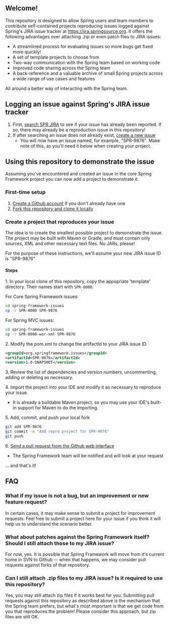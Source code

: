 ## Welcome!

This repository is designed to allow Spring users and team members to contribute self-contained projects reproducing issues logged against Spring's JIRA issue tracker at https://jira.springsource.org.  It offers the following advantages over attaching .zip or even patch files to JIRA issues:

* A streamlined process for evaluating issues so more bugs get fixed more quickly!
* A set of template projects to choose from
* Two-way communication with the Spring team based on working code
* Improved code sharing across the Spring team
* A back-reference and a valuable archive of small Spring projects across a wide range of use cases and features

All around a better way of interacting with the Spring team.


## Logging an issue against Spring's JIRA issue tracker

1. First, [search SPR JIRA](https://jira.springframework.org/browse/SPR) to see if your issue has already been reported. If so, there may already be a reproduction issue in this repository!
1. If after searching an issue does not already exist, [create a new issue](https://jira.springsource.org/secure/CreateIssue!default.jspa)
    * You will now have an issue named, for example, "SPR-9876".  Make note of this, as you'll need it below when creating your project.


## Using this repository to demonstrate the issue

Assuming you've encountered and created an issue in the core Spring Framework project you can now add a project to demonstrate it. 

### First-time setup

1. [Create a Github account](https://github.com/signup/free) if you don't already have one
1. [Fork this repository and clone it locally](http://help.github.com/fork-a-repo/)

### Create a project that reproduces your issue

The idea is to create the smallest possible project to demonstrate the issue.  The project may be built with Maven or Gradle, and must contain only sources, XML and other necessary text files.  No JARs, please!

For the purpose of these instructions, we'll assume your new JIRA issue ID is "SPR-9876"

#### Steps

1\. In your local clone of this repository, copy the appopriate 'template' directory. Their names start with `SPR-0000`.

For Core Spring Framework issues:

```bash
cd spring-framework-issues
cp -r SPR-0000 SPR-9876
```

For Spring MVC issues:

```bash
cd spring-framework-issues
cp -r SPR-0000-war-xml SPR-9876
```

2\. Modify the pom.xml to change the artifactId to your JIRA issue ID.

```xml
<groupId>org.springframework.issues</groupId>
<artifactId>SPR-9876</artifactId>
<version>1.0-SNAPSHOT</version>
```

3\. Review the list of dependencies and version numbers, uncommenting, adding or deleting as necessary.


4\. Import the project into your IDE and modify it as necessary to reproduce your issue.

* It is already a buildable Maven project, so you may use your IDE's built-in support for Maven to do the importing.

5\. Add, commit, and push your local fork

```bash
git add SPR-9876
git commit -m "Add repro project for SPR-9876"
git push
```

6\. [Send a pull request from the Github web interface](http://help.github.com/send-pull-requests/)

* The Spring Framework team will be notified and will look at your request

... and that's it!

## FAQ

### What if my issue is not a bug, but an improvement or new feature request?

In certain cases, it may make sense to submit a project for improvement requests.  Feel free to submit a project here for your issue if you think it will help us to understand the scenario better.

### What about patches against the Spring Framework itself? Should I still attach those to my JIRA issue?

For now, yes.  It is possible that Spring Framework will move from it's current home in SVN to Github -- when that happens, we may consider pull requests against forks of that repository.

### Can I still attach .zip files to my JIRA issue?  Is it required to use this repository?

Yes, you may still attach zip files if it works best for you.  Submitting pull requests against this repository as described above is the mechanism that the Spring team prefers, but what's most important is that we get code from you that reproduces the problem!  Please consider this approach, but zip files are still OK.

